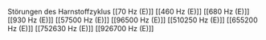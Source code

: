 Störungen des Harnstoffzyklus
[[70 Hz (E)]]
[[460 Hz (E)]]
[[680 Hz (E)]]
[[930 Hz (E)]]
[[57500 Hz (E)]]
[[96500 Hz (E)]]
[[510250 Hz (E)]]
[[655200 Hz (E)]]
[[752630 Hz (E)]]
[[926700 Hz (E)]]